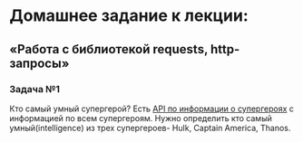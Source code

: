 # Домашнее задание к лекции:
## «Работа с библиотекой requests, http-запросы»
### Задача №1

Кто самый умный супергерой?
Есть [API по информации о супергероях](https://akabab.github.io/superhero-api/api/) с информацией по всем супергероям. Нужно определить кто самый умный(intelligence) из трех супергероев- Hulk, Captain America, Thanos.
